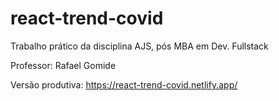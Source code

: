# react-trend-covid

Trabalho prático da disciplina AJS, pós MBA em Dev. Fullstack

Professor: Rafael Gomide

Versão produtiva:
https://react-trend-covid.netlify.app/
